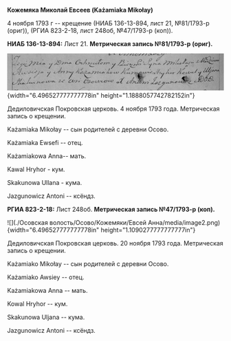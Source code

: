 **Кожемяка Миколай Евсеев (Każamiaka Mikołay)**

4 ноября 1793 г -- крещение (НИАБ 136-13-894, лист 21, №81/1793-р
(ориг)), (РГИА 823-2-18, лист 248об, №47/1793-р (коп)).

**НИАБ 136-13-894:** Лист 21. **Метрическая запись №81/1793-р (ориг).**

![](./media/9d1754cf0262f37808fdef683ac2e86f77d76b27.png){width="6.496527777777778in"
height="1.1888057742782152in"}

Дедиловичская Покровская церковь. 4 ноября 1793 года. Метрическая запись
о крещении.

Każamiaka Mikołay -- сын родителей с деревни Осовo.

Każamiaka Ewsefi -- отец.

Każamiakowa Anna-- мать.

Kawal Hryhor - кум.

Skakunowa Ullana - кума.

Jazgunowicz Antoni -- ксёндз.

**РГИА 823-2-18:** Лист 248об. **Метрическая запись №47/1793-р (коп).**

![](./Осовская волость/Осово/Кожемяки/Евсей Анна/media/image2.png){width="6.496527777777778in"
height="1.1090277777777777in"}

Дедиловичская Покровская церковь. 20 ноября 1793 года. Метрическая
запись о крещении.

Każamiako Mikołay -- сын родителей с деревни Осово.

Każamiako Awsiey -- отец.

Każamiakowa Anna -- мать.

Kowal Hryhor -- кум.

Skakunowa Uljana -- кума.

Jazgunowicz Antoni -- ксёндз.

